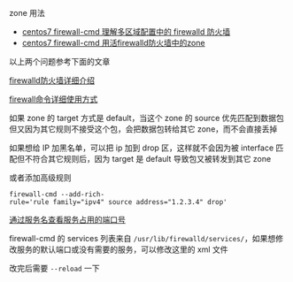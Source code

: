 zone 用法

- [centos7 firewall-cmd 理解多区域配置中的 firewalld 防火墙](https://www.cnblogs.com/itfat/p/9581956.html)
- [centos7 firewall-cmd 用活firewalld防火墙中的zone](https://www.cnblogs.com/itfat/p/9581915.html)



以上两个问题参考下面的文章

[firewalld防火墙详细介绍](https://blog.csdn.net/A1100886/article/details/130801495)

[firewall命令详细使用方式](https://blog.csdn.net/Zen_y/article/details/115212014)

如果 zone 的 target 方式是 default，当这个 zone 的 source 优先匹配到数据包但又因为其它规则不接受这个包，会把数据包转给其它 zone，而不会直接丢掉


如果想给 IP 加黑名单，可以把 ip 加到 drop 区，这样就不会因为被 interface 匹配但不符合其它规则后，因为 target 是 default 导致包又被转发到其它 zone

或者添加高级规则

```
firewall-cmd --add-rich-rule='rule family="ipv4" source address="1.2.3.4" drop'
```


[通过服务名查看服务占用的端口号](https://blog.csdn.net/qq_41905051/article/details/122706946)


firewall-cmd 的 services 列表来自 `/usr/lib/firewalld/services/`，如果想修改服务的默认端口或没有需要的服务，可以修改这里的 xml 文件

改完后需要 `--reload` 一下



